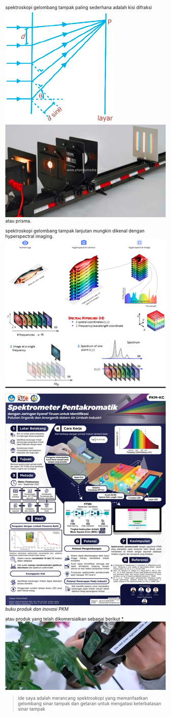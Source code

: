 spektroskopi gelombang tampak paling sederhana adalah kisi difraksi
![d4402fadde95418981348815cf57801f.png](../../../_resources/d4402fadde95418981348815cf57801f.png)
![57b240bf59dacebbfa54654a345a43e7.png](../../../_resources/57b240bf59dacebbfa54654a345a43e7.png)
atau prisma. 

spektroskopi gelombang tampak lanjutan mungkin dikenal dengan hyperspectral imaging. 
![1139d1484a02e461b29ae8296b213381.png](../../../_resources/1139d1484a02e461b29ae8296b213381.png)
![2129303c5ef9f9ef17a68dee6cf33a2c.png](../../../_resources/2129303c5ef9f9ef17a68dee6cf33a2c.png)

![849f41030a7818ec62ff727d74b59815.png](../../../_resources/849f41030a7818ec62ff727d74b59815.png)
*buku produk dan inovasi PKM*

atau produk yang telah dikomersialkan sebagai berikut [*](https://www.youtube.com/watch?v=ezpC7mtzSNw)
![745ebbba41a71afd1fd6cb9862013994.png](../../../_resources/745ebbba41a71afd1fd6cb9862013994.png)

> ide saya adalah merancang spektroskopi yang memanfaatkan gelombang sinar tampak dan getaran untuk mengatasi keterbatasan sinar tampak 